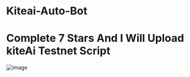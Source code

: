 # Kiteai-Auto-Bot

# Complete 7 Stars And I Will Upload kiteAi Testnet Script

![image](https://github.com/user-attachments/assets/8a01d37e-754c-4df2-9915-eed78aa8571e)


